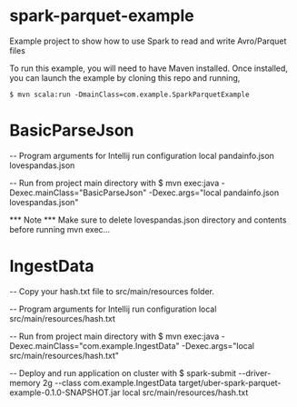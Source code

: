 spark-parquet-example
=====================

Example project to show how to use Spark to read and write Avro/Parquet files

To run this example, you will need to have Maven installed. Once installed,
you can launch the example by cloning this repo and running,

    $ mvn scala:run -DmainClass=com.example.SparkParquetExample

BasicParseJson
==============

-- Program arguments for Intellij run configuration local pandainfo.json lovespandas.json

-- Run from project main directory with $ mvn exec:java -Dexec.mainClass="BasicParseJson" -Dexec.args="local pandainfo.json lovespandas.json"

*** Note *** 
Make sure to delete lovespandas.json directory and contents before running mvn exec...

IngestData
===========

-- Copy your hash.txt file to src/main/resources folder.

-- Program arguments for Intellij run configuration local src/main/resources/hash.txt

-- Run from project main directory with $ mvn exec:java -Dexec.mainClass="com.example.IngestData" -Dexec.args="local src/main/resources/hash.txt"

-- Deploy and run application on cluster with $ spark-submit --driver-memory 2g --class com.example.IngestData target/uber-spark-parquet-example-0.1.0-SNAPSHOT.jar local src/main/resources/hash.txt


